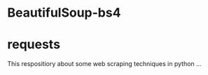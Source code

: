 # BeautifulSoup-bs4
# requests

This respositiory about some web scraping techniques in python ... 
